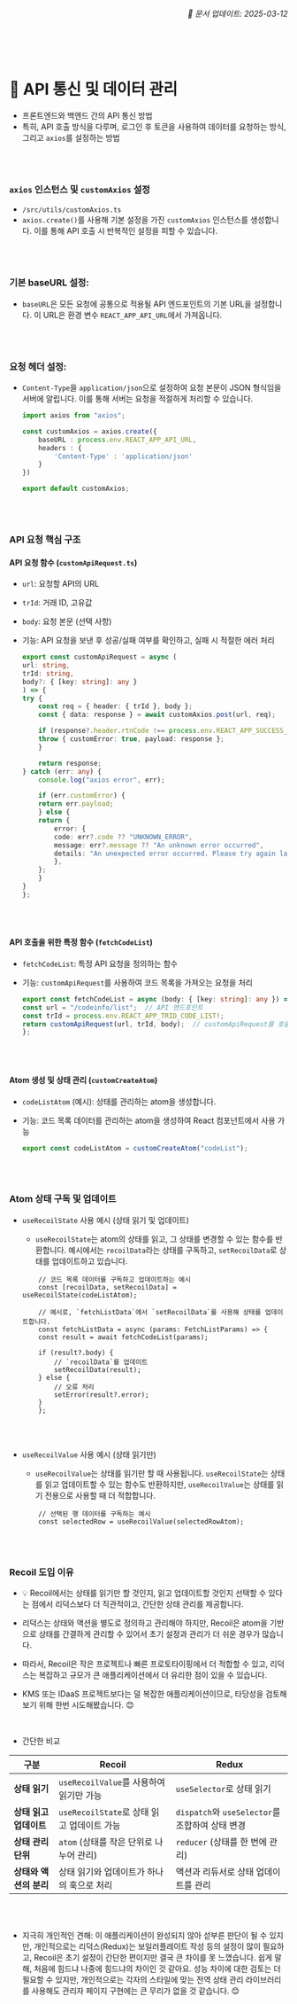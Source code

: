 ###### <div style="text-align: right;">📅 문서 업데이트: 2025-03-12</div>

<br><br>

# 📌 API 통신 및 데이터 관리
- 프론트엔드와 백엔드 간의 API 통신 방법
- 특히, API 호출 방식을 다루며, 로그인 후 토큰을 사용하여 데이터를 요청하는 방식, 그리고 `axios`를 설정하는 방법

<br><br>

### `axios` 인스턴스 및 `customAxios` 설정
- `/src/utils/customAxios.ts`
- `axios.create()`를 사용해 기본 설정을 가진 `customAxios` 인스턴스를 생성합니다. 이를 통해 API 호출 시 반복적인 설정을 피할 수 있습니다.

<br><br>

### 기본 baseURL 설정:
- `baseURL`은 모든 요청에 공통으로 적용될 API 엔드포인트의 기본 URL을 설정합니다. 이 URL은 환경 변수 `REACT_APP_API_URL`에서 가져옵니다.

<br><br>

### 요청 헤더 설정:
- `Content-Type`을 `application/json`으로 설정하여 요청 본문이 JSON 형식임을 서버에 알립니다. 이를 통해 서버는 요청을 적절하게 처리할 수 있습니다.


    ```ts
    import axios from "axios";

    const customAxios = axios.create({
        baseURL : process.env.REACT_APP_API_URL,
        headers : {
            'Content-Type' : 'application/json'
        }
    })

    export default customAxios;
    ```
<br><br>


### API 요청 핵심 구조

#### API 요청 함수 (`customApiRequest.ts`)

- `url`: 요청할 API의 URL
- `trId`: 거래 ID, 고유값
- `body`: 요청 본문 (선택 사항)
- 기능: API 요청을 보낸 후 성공/실패 여부를 확인하고, 실패 시 적절한 에러 처리

    ```ts
    export const customApiRequest = async (
    url: string,
    trId: string,
    body?: { [key: string]: any }
    ) => {
    try {
        const req = { header: { trId }, body };
        const { data: response } = await customAxios.post(url, req);

        if (response?.header.rtnCode !== process.env.REACT_APP_SUCCESS_RTNCODE) {
        throw { customError: true, payload: response };
        }

        return response;
    } catch (err: any) {
        console.log("axios error", err);

        if (err.customError) {
        return err.payload;
        } else {
        return {
            error: {
            code: err?.code ?? "UNKNOWN_ERROR",
            message: err?.message ?? "An unknown error occurred",
            details: "An unexpected error occurred. Please try again later.",
            },
        };
        }
    }
    };

    ```

<br><br>

#### API 호출을 위한 특정 함수 (`fetchCodeList`)
- `fetchCodeList`: 특정 API 요청을 정의하는 함수
- 기능: `customApiRequest`를 사용하여 코드 목록을 가져오는 요청을 처리

    ```ts
    export const fetchCodeList = async (body: { [key: string]: any }) => {
    const url = "/codeinfo/list";  // API 엔드포인트
    const trId = process.env.REACT_APP_TRID_CODE_LIST!;
    return customApiRequest(url, trId, body);  // customApiRequest를 호출
    };
    ```

<br><br>

#### Atom 생성 및 상태 관리 (`customCreateAtom`)
- `codeListAtom` (예시): 상태를 관리하는 atom을 생성합니다.
- 기능: 코드 목록 데이터를 관리하는 atom을 생성하여 React 컴포넌트에서 사용 가능

    ```ts
    export const codeListAtom = customCreateAtom("codeList");
    ```

<br><br>

### Atom 상태 구독 및 업데이트
- `useRecoilState` 사용 예시 (상태 읽기 및 업데이트)

    - `useRecoilState`는 atom의 상태를 읽고, 그 상태를 변경할 수 있는 함수를 반환합니다. 예시에서는 `recoilData`라는 상태를 구독하고, `setRecoilData`로 상태를 업데이트하고 있습니다.

    ```tsx
        // 코드 목록 데이터를 구독하고 업데이트하는 예시
        const [recoilData, setRecoilData] = useRecoilState(codeListAtom);

        // 예시로, `fetchListData`에서 `setRecoilData`를 사용해 상태를 업데이트합니다.
        const fetchListData = async (params: FetchListParams) => {
        const result = await fetchCodeList(params);

        if (result?.body) {
            // `recoilData`를 업데이트
            setRecoilData(result); 
        } else {
            // 오류 처리
            setError(result?.error);
        }
        };
    ```
<br><br>

- `useRecoilValue` 사용 예시 (상태 읽기만)

    - `useRecoilValue`는 상태를 읽기만 할 때 사용됩니다. `useRecoilState`는 상태를 읽고 업데이트할 수 있는 함수도 반환하지만, `useRecoilValue`는 상태를 읽기 전용으로 사용할 때 더 적합합니다.

    ```tsx
        // 선택된 행 데이터를 구독하는 예시
        const selectedRow = useRecoilValue(selectedRowAtom);
    ```

<br><br>

### Recoil 도입 이유

- 💡 Recoil에서는 상태를 읽기만 할 것인지, 읽고 업데이트할 것인지 선택할 수 있다는 점에서 리덕스보다 더 직관적이고, 간단한 상태 관리를 제공합니다. 

- 리덕스는 상태와 액션을 별도로 정의하고 관리해야 하지만, Recoil은 atom을 기반으로 상태를 간결하게 관리할 수 있어서 초기 설정과 관리가 더 쉬운 경우가 많습니다.

- 따라서, Recoil은 작은 프로젝트나 빠른 프로토타이핑에서 더 적합할 수 있고, 리덕스는 복잡하고 규모가 큰 애플리케이션에서 더 유리한 점이 있을 수 있습니다.

- KMS 또는 IDaaS 프로젝트보다는 덜 복잡한 애플리케이션이므로, 타당성을 검토해 보기 위해 한번 시도해봤습니다. 😊


<br>

- 간단한 비교

| 구분                | Recoil                                           | Redux                                        |
|---------------------|--------------------------------------------------|----------------------------------------------|
| **상태 읽기**        | `useRecoilValue`를 사용하여 읽기만 가능         | `useSelector`로 상태 읽기                   |
| **상태 읽고 업데이트**| `useRecoilState`로 상태 읽고 업데이트 가능      | `dispatch`와 `useSelector`를 조합하여 상태 변경 |
| **상태 관리 단위**   | `atom` (상태를 작은 단위로 나누어 관리)          | `reducer` (상태를 한 번에 관리)             |
| **상태와 액션의 분리**| 상태 읽기와 업데이트가 하나의 훅으로 처리       | 액션과 리듀서로 상태 업데이트를 관리       |


<br><br>

- 지극히 개인적인 견해: 이 애플리케이션이 완성되지 않아 섣부른 판단이 될 수 있지만, 개인적으로는 리덕스(Redux)는 보일러플레이트 작성 등의 설정이 많이 필요하고, Recoil은 초기 설정이 간단한 편이지만 결국 큰 차이를 못 느꼈습니다. 쉽게 말해, 처음에 힘드냐 나중에 힘드냐의 차이인 것 같아요. 성능 차이에 대한 검토는 더 필요할 수 있지만, 개인적으로는 각자의 스타일에 맞는 전역 상태 관리 라이브러리를 사용해도 관리자 페이지 구현에는 큰 무리가 없을 것 같습니다. 😊


